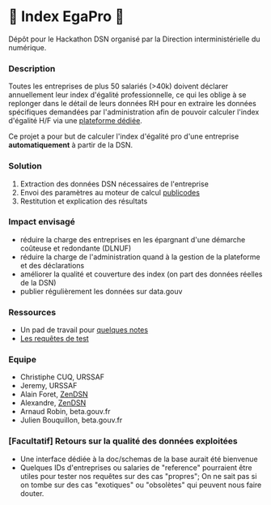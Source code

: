 # 💃 Index EgaPro 🕺

Dépôt pour le Hackathon DSN organisé par la Direction interministérielle du numérique.

### Description

Toutes les entreprises de plus 50 salariés (>40k) doivent déclarer annuellement leur index d'égalité professionnelle, ce qui les oblige à se replonger dans le détail de leurs données RH pour en extraire les données spécifiques demandées par l'administration afin de pouvoir calculer l'index d'égalité H/F via une [plateforme dédiée](https://egapro.travail.gouv.fr/).

Ce projet a pour but de calculer l'index d'égalité pro d'une entreprise **automatiquement** à partir de la DSN.

### Solution

1. Extraction des données DSN nécessaires de l'entreprise
2. Envoi des paramètres au moteur de calcul [publicodes](https://publi.codes/)
3. Restitution et explication des résultats

### Impact envisagé

- réduire la charge des entreprises en les épargnant d'une démarche coûteuse et redondante (DLNUF)
- réduire la charge de l'administration quand à la gestion de la plateforme et des déclarations
- améliorer la qualité et couverture des index (on part des données réelles de la DSN)
- publier régulièrement les données sur data.gouv

### Ressources

- Un pad de travail pour [quelques notes](https://pad.numerique.gouv.fr/E6f6QzEYTySMdUVbZEa0Mw?both#Variables-Publicodes-)
- [Les requêtes de test](../drafts.md)

### Equipe

- Christiphe CUQ, URSSAF
- Jeremy, URSSAF
- Alain Foret, [ZenDSN](https://zendsn.com/)
- Alexandre, [ZenDSN](https://zendsn.com/)
- Arnaud Robin, beta.gouv.fr
- Julien Bouquillon, beta.gouv.fr

### [Facultatif] Retours sur la qualité des données exploitées

- Une interface dédiée à la doc/schemas de la base aurait été bienvenue
- Quelques IDs d'entreprises ou salaries de "reference" pourraient être utiles pour tester nos requêtes sur des cas "propres"; On ne sait pas si on tombe sur des cas "exotiques" ou "obsolètes" qui peuvent nous faire douter.
